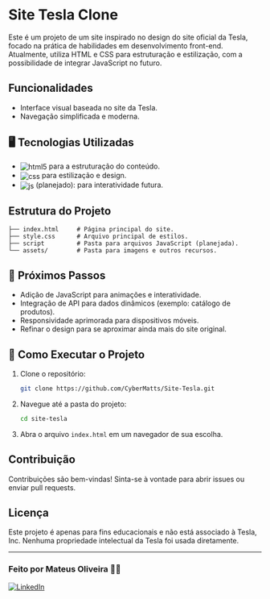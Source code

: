# Site Tesla Clone

Este é um projeto de um site inspirado no design do site oficial da Tesla, focado na prática de habilidades em desenvolvimento front-end. Atualmente, utiliza HTML e CSS para estruturação e estilização, com a possibilidade de integrar JavaScript no futuro.

## Funcionalidades

- Interface visual baseada no site da Tesla.
- Navegação simplificada e moderna.

## 🖥️ Tecnologias Utilizadas

- <img align="center" alt="html5" src="https://img.shields.io/badge/HTML5-E34F26?style=for-the-badge&logo=HTML5&logoColor=FFFFFF" /> para a estruturação do conteúdo.
- <img align="center" alt="css" src="https://img.shields.io/badge/CSS3-1572B6?style=for-the-badge&logo=css3&logoColor=white" /> para estilização e design.
- <img align="center" alt="js" src="https://img.shields.io/badge/JavaScript-F7DF1E?style=for-the-badge&logo=javascript&logoColor=black" /> (planejado): para interatividade futura.

## Estrutura do Projeto

```
├── index.html     # Página principal do site.
├── style.css      # Arquivo principal de estilos.
├── script         # Pasta para arquivos JavaScript (planejada).
└── assets/        # Pasta para imagens e outros recursos.
```

## 🌟 Próximos Passos

- Adição de JavaScript para animações e interatividade.
- Integração de API para dados dinâmicos (exemplo: catálogo de produtos).
- Responsividade aprimorada para dispositivos móveis.
- Refinar o design para se aproximar ainda mais do site original.

## 📝 Como Executar o Projeto

1. Clone o repositório:
   ```bash
   git clone https://github.com/CyberMatts/Site-Tesla.git
   ```
2. Navegue até a pasta do projeto:
   ```bash
   cd site-tesla
   ```
3. Abra o arquivo `index.html` em um navegador de sua escolha.

## Contribuição

Contribuições são bem-vindas! Sinta-se à vontade para abrir issues ou enviar pull requests.

## Licença

Este projeto é apenas para fins educacionais e não está associado à Tesla, Inc. Nenhuma propriedade intelectual da Tesla foi usada diretamente.

---

### Feito por Mateus Oliveira 👋🏽

[![LinkedIn](https://img.shields.io/badge/LinkedIn-0077B5?style=for-the-badge&logo=linkedin&logoColor=white)](https://www.linkedin.com/in/mateussdo/)
